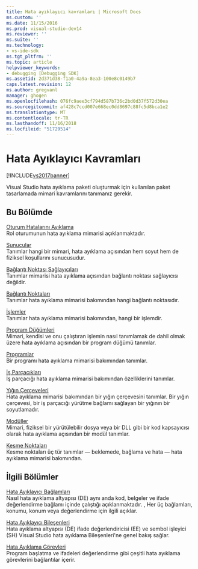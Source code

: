 ```yaml
---
title: Hata ayıklayıcı kavramları | Microsoft Docs
ms.custom: ''
ms.date: 11/15/2016
ms.prod: visual-studio-dev14
ms.reviewer: ''
ms.suite: ''
ms.technology:
- vs-ide-sdk
ms.tgt_pltfrm: ''
ms.topic: article
helpviewer_keywords:
- debugging [Debugging SDK]
ms.assetid: 2d371d38-f1a0-4a9a-8ea3-100e8c0149b7
caps.latest.revision: 12
ms.author: gregvanl
manager: ghogen
ms.openlocfilehash: 076fc9aee3cf794d587b736c2bd0d37f572d30ea
ms.sourcegitcommit: af428c7ccd007e668ec0dd8697c88fc5d8bca1e2
ms.translationtype: MT
ms.contentlocale: tr-TR
ms.lasthandoff: 11/16/2018
ms.locfileid: "51729514"
---
```

# <a name="debugger-concepts"></a>Hata Ayıklayıcı Kavramları
[!INCLUDE[vs2017banner](../../includes/vs2017banner.md)]

Visual Studio hata ayıklama paketi oluşturmak için kullanılan paket tasarlamada mimari kavramlarını tanımanız gerekir.  
  
## <a name="in-this-section"></a>Bu Bölümde  
 [Oturum Hatalarını Ayıklama](../../extensibility/debugger/debug-session.md)  
 Rol oturumunun hata ayıklama mimarisi açıklanmaktadır.  
  
 [Sunucular](../../extensibility/debugger/servers-visual-studio-sdk.md)  
 Tanımlar hangi bir mimari, hata ayıklama açısından hem soyut hem de fiziksel koşullarını sunucusudur.  
  
 [Bağlantı Noktası Sağlayıcıları](../../extensibility/debugger/port-suppliers.md)  
 Tanımlar mimarisi hata ayıklama açısından bağlantı noktası sağlayıcısı değildir.  
  
 [Bağlantı Noktaları](../../extensibility/debugger/ports.md)  
 Tanımlar hata ayıklama mimarisi bakımından hangi bağlantı noktasıdır.  
  
 [İşlemler](../../extensibility/debugger/processes.md)  
 Tanımlar hata ayıklama mimarisi bakımından, hangi bir işlemdir.  
  
 [Program Düğümleri](../../extensibility/debugger/program-nodes.md)  
 Mimari, kendisi ve onu çalıştıran işlemin nasıl tanımlamak de dahil olmak üzere hata ayıklama açısından bir program düğümü tanımlar.  
  
 [Programlar](../../extensibility/debugger/programs.md)  
 Bir programı hata ayıklama mimarisi bakımından tanımlar.  
  
 [İş Parçacıkları](../../extensibility/debugger/threads.md)  
 İş parçacığı hata ayıklama mimarisi bakımından özelliklerini tanımlar.  
  
 [Yığın Çerçeveleri](../../extensibility/debugger/stack-frames.md)  
 Hata ayıklama mimarisi bakımından bir yığın çerçevesini tanımlar. Bir yığın çerçevesi, bir iş parçacığı yürütme bağlamı sağlayan bir yığının bir soyutlamadır.  
  
 [Modüller](../../extensibility/debugger/modules.md)  
 Mimari, fiziksel bir yürütülebilir dosya veya bir DLL gibi bir kod kapsayıcısı olarak hata ayıklama açısından bir modül tanımlar.  
  
 [Kesme Noktaları](../../extensibility/debugger/breakpoints-visual-studio-sdk.md)  
 Kesme noktaları üç tür tanımlar — beklemede, bağlama ve hata — hata ayıklama mimarisi bakımından.  
  
## <a name="related-sections"></a>İlgili Bölümler  
 [Hata Ayıklayıcı Bağlamları](../../extensibility/debugger/debugger-contexts.md)  
 Nasıl hata ayıklama altyapısı (DE) aynı anda kod, belgeler ve ifade değerlendirme bağlamı içinde çalıştığı açıklanmaktadır. , Her üç bağlamları, konumu, konum veya değerlendirme için ilgili açıklar.  
  
 [Hata Ayıklayıcı Bileşenleri](../../extensibility/debugger/debugger-components.md)  
 Hata ayıklama altyapısı (DE) ifade değerlendiricisi (EE) ve sembol işleyici (SH) Visual Studio hata ayıklama Bileşenleri'ne genel bakış sağlar.  
  
 [Hata Ayıklama Görevleri](../../extensibility/debugger/debugging-tasks.md)  
 Program başlatma ve ifadeleri değerlendirme gibi çeşitli hata ayıklama görevlerini bağlantılar içerir.

